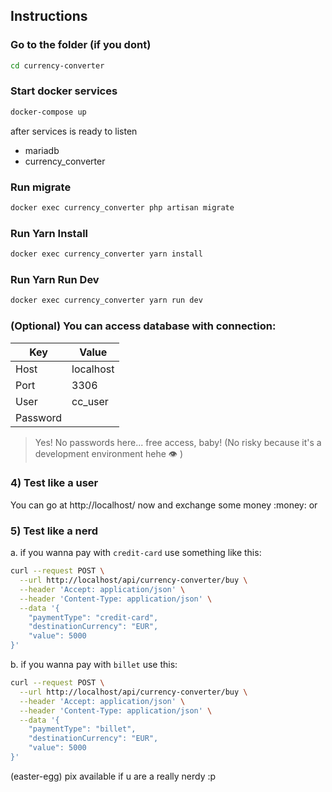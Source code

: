 ## Instructions

### Go to the folder (if you dont)

```sh
cd currency-converter
```

### Start docker services

```sh
docker-compose up
```

after services is ready to listen
- mariadb
- currency_converter

### Run migrate

```sh
docker exec currency_converter php artisan migrate
```

### Run Yarn Install 
```sh
docker exec currency_converter yarn install
```

### Run Yarn Run Dev 
```sh
docker exec currency_converter yarn run dev
```

### (Optional) You can access database with connection:

Key | Value
-- | --
Host | localhost
Port | 3306
User | cc_user
Password |

> Yes! No passwords here... free access, baby! (No risky because it's a development environment hehe :eye: ) 

### 4) Test like a user

You can go at http://localhost/ now and exchange some money :money: or

### 5) Test like a nerd

a. if you wanna pay with `credit-card` use something like this:

```sh
curl --request POST \
  --url http://localhost/api/currency-converter/buy \
  --header 'Accept: application/json' \
  --header 'Content-Type: application/json' \
  --data '{
	"paymentType": "credit-card",
	"destinationCurrency": "EUR",
	"value": 5000
}'
```

b. if you wanna pay with `billet` use this:
```sh
curl --request POST \
  --url http://localhost/api/currency-converter/buy \
  --header 'Accept: application/json' \
  --header 'Content-Type: application/json' \
  --data '{
	"paymentType": "billet",
	"destinationCurrency": "EUR",
	"value": 5000
}'
```

(easter-egg) pix available if u are a really nerdy :p